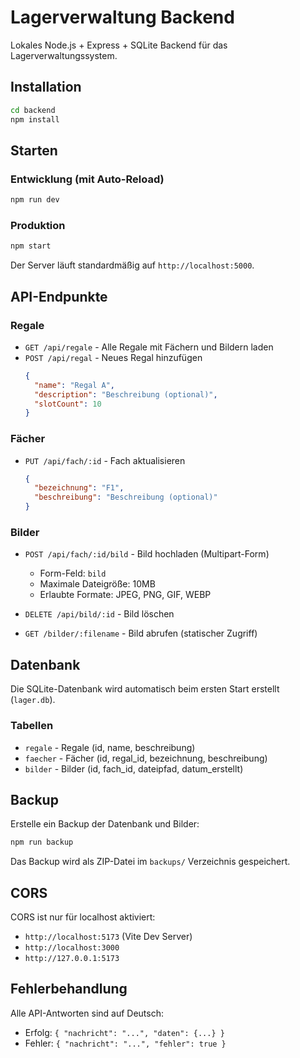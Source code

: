 # Lagerverwaltung Backend

Lokales Node.js + Express + SQLite Backend für das Lagerverwaltungssystem.

## Installation

```bash
cd backend
npm install
```

## Starten

### Entwicklung (mit Auto-Reload)
```bash
npm run dev
```

### Produktion
```bash
npm start
```

Der Server läuft standardmäßig auf `http://localhost:5000`.

## API-Endpunkte

### Regale

- `GET /api/regale` - Alle Regale mit Fächern und Bildern laden
- `POST /api/regal` - Neues Regal hinzufügen
  ```json
  {
    "name": "Regal A",
    "description": "Beschreibung (optional)",
    "slotCount": 10
  }
  ```

### Fächer

- `PUT /api/fach/:id` - Fach aktualisieren
  ```json
  {
    "bezeichnung": "F1",
    "beschreibung": "Beschreibung (optional)"
  }
  ```

### Bilder

- `POST /api/fach/:id/bild` - Bild hochladen (Multipart-Form)
  - Form-Feld: `bild`
  - Maximale Dateigröße: 10MB
  - Erlaubte Formate: JPEG, PNG, GIF, WEBP

- `DELETE /api/bild/:id` - Bild löschen

- `GET /bilder/:filename` - Bild abrufen (statischer Zugriff)

## Datenbank

Die SQLite-Datenbank wird automatisch beim ersten Start erstellt (`lager.db`).

### Tabellen

- `regale` - Regale (id, name, beschreibung)
- `faecher` - Fächer (id, regal_id, bezeichnung, beschreibung)
- `bilder` - Bilder (id, fach_id, dateipfad, datum_erstellt)

## Backup

Erstelle ein Backup der Datenbank und Bilder:

```bash
npm run backup
```

Das Backup wird als ZIP-Datei im `backups/` Verzeichnis gespeichert.

## CORS

CORS ist nur für localhost aktiviert:
- `http://localhost:5173` (Vite Dev Server)
- `http://localhost:3000`
- `http://127.0.0.1:5173`

## Fehlerbehandlung

Alle API-Antworten sind auf Deutsch:

- Erfolg: `{ "nachricht": "...", "daten": {...} }`
- Fehler: `{ "nachricht": "...", "fehler": true }`


